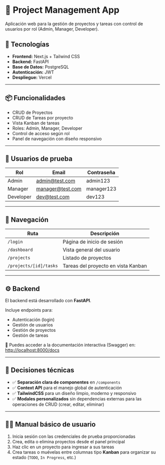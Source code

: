 # 🧠 Project Management App

Aplicación web para la gestión de proyectos y tareas con control de usuarios por rol (Admin, Manager, Developer).

## 🚀 Tecnologías

- **Frontend:** Next.js + Tailwind CSS
- **Backend:** FastAPI
- **Base de Datos:** PostgreSQL
- **Autenticación:** JWT
- **Despliegue:** Vercel

---

## 📦 Funcionalidades

- CRUD de Proyectos
- CRUD de Tareas por proyecto
- Vista Kanban de tareas
- Roles: Admin, Manager, Developer
- Control de acceso según rol
- Panel de navegación con diseño responsivo

---

## 🧪 Usuarios de prueba

| Rol      | Email              | Contraseña  |
|----------|--------------------|-------------|
| Admin    | admin@test.com     | admin123    |
| Manager  | manager@test.com   | manager123  |
| Developer | dev@test.com      | dev123      |

---

## 🧭 Navegación

| Ruta            | Descripción                     |
|-----------------|---------------------------------|
| `/login`        | Página de inicio de sesión      |
| `/dashboard`    | Vista general del usuario       |
| `/projects`     | Listado de proyectos            |
| `/projects/[id]/tasks` | Tareas del proyecto en vista Kanban |

---

## ⚙️ Backend

El backend está desarrollado con **FastAPI**.

Incluye endpoints para:

- Autenticación (login)
- Gestión de usuarios
- Gestión de proyectos
- Gestión de tareas

📌 Puedes acceder a la documentación interactiva (Swagger) en:
[http://localhost:8000/docs](http://localhost:8000/docs)

---

## 📄 Decisiones técnicas

- ✅ **Separación clara de componentes** en `/components`
- ✅ **Context API** para el manejo global de autenticación
- ✅ **TailwindCSS** para un diseño limpio, moderno y responsivo
- ✅ **Modales personalizados** sin dependencias externas para las operaciones de CRUD (crear, editar, eliminar)

---

## 👩‍💻 Manual básico de usuario

1. Inicia sesión con las credenciales de prueba proporcionadas
2. Crea, edita o elimina proyectos desde el panel principal
3. Haz clic en un proyecto para ingresar a sus tareas
4. Crea tareas o muévelas entre columnas tipo **Kanban** para organizar su estado (`TODO`, `In Progress`, etc.)

